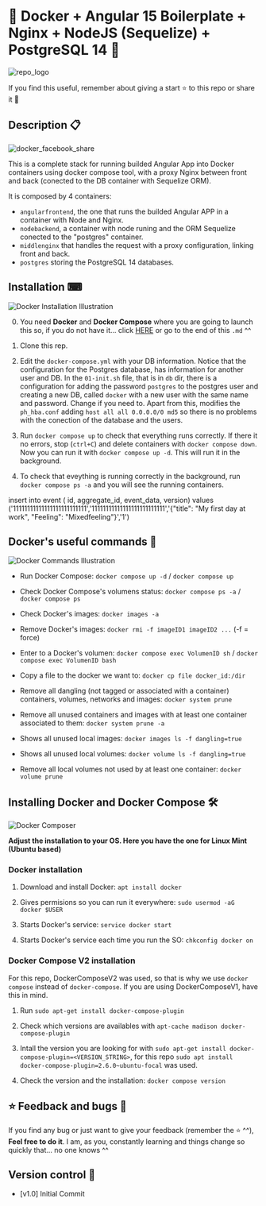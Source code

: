 # 🐳 Docker + Angular 15 Boilerplate + Nginx + NodeJS (Sequelize) + PostgreSQL 14 🐳

![repo_logo](https://user-images.githubusercontent.com/57062736/175810561-b5128e39-a71e-49cc-984d-7a9f5e3841d4.png)

If you find this useful, remember about giving a start ⭐ to this repo or share it 🔁

## Description 📋

![docker_facebook_share](https://user-images.githubusercontent.com/57062736/139103227-36f3cb32-c3c1-4158-b99e-25a31e955f44.png)

This is a complete stack for running builded Angular App into Docker containers using docker compose tool, with a proxy Nginx between front and back (conected to the DB container with Sequelize ORM).

It is composed by 4 containers:

- `angularfrontend`, the one that runs the builded Angular APP in a container with Node and Nginx.
- `nodebackend`, a container with node runing and the ORM Sequelize conected to the "postgres" container.
- `middlenginx` that handles the request with a proxy configuration, linking front and back.
- `postgres` storing the PostgreSQL 14 databases.

## Installation ⌨

![Docker Installation Illustration](https://user-images.githubusercontent.com/57062736/139102730-d6f51d53-ffb3-44bb-be5e-2bdf48d91295.png)

0. You need **Docker** and **Docker Compose** where you are going to launch this so, if you do not have it... click [HERE](https://github.com/Inushin/dockerAngularNginxNodePostgreSQL#installing-docker-and-docker-compose-) or go to the end of this `.md` ^^

1. Clone this rep.

2. Edit the `docker-compose.yml` with your DB information. Notice that the configuration for the Postgres database, has information for another user and DB. In the `01-init.sh` file, that is in `db` dir, there is a configuration for adding the password `postgres` to the postgres user and creating a new DB, called `docker` with a new user with the same name and password. Change if you need to. Apart from this, modifies the `ph_hba.conf` adding `host all all 0.0.0.0/0 md5` so there is no problems with the conection of the database and the users.

3. Run `docker compose up` to check that everything runs correctly. If there it no errors, stop (`ctrl+C`) and delete containers with `docker compose down`. Now you can run it with `docker compose up -d`. This will run it in the background.

4. To check that eveything is running correctly in the background, run `docker compose ps -a` and you will see the running containers.


insert into event (
    id,
    aggregate_id,
    event_data,
    version)
values ('11111111111111111111111111','11111111111111111111111111','{"title": "My first day at work", "Feeling": "Mixedfeeling"}','1')
## Docker's useful commands 📑

![Docker Commands Illustration](https://user-images.githubusercontent.com/57062736/139102966-25f28be1-f768-49bd-a8a1-915a8465de9e.png)

- Run Docker Compose: `docker compose up -d` / `docker compose up`

- Check Docker Compose's volumens status: `docker compose ps -a` / `docker compose ps`

- Check Docker's images: `docker images -a`

- Remove Docker's images: `docker rmi -f imageID1 imageID2 ...` (-f = force)

- Enter to a Docker's volumen: `docker compose exec VolumenID sh` / `docker compose exec VolumenID bash`

- Copy a file to the docker we want to: `docker cp file docker_id:/dir`

- Remove all dangling (not tagged or associated with a container) containers, volumes, networks and images: `docker system prune`

- Remove all unused containers and images with at least one container associated to them: `docker system prune -a`

- Shows all unused local images: `docker images ls -f dangling=true`

- Shows all unused local volumes: `docker volume ls -f dangling=true`

- Remove all local volumes not used by at least one container: `docker volume prune`

## Installing Docker and Docker Compose 🛠

![Docker Composer](https://user-images.githubusercontent.com/57062736/141182130-b8ed2d7a-9a68-4387-b838-ba0d44bb4e0e.png)

**Adjust the installation to your OS. Here you have the one for Linux Mint (Ubuntu based)**

### Docker installation

1. Download and install Docker: `apt install docker`

2. Gives permisions so you can run it everywhere: `sudo usermod -aG docker $USER`

3. Starts Docker's service: `service docker start`

4. Starts Docker's service each time you run the SO: `chkconfig docker on`

### Docker Compose V2 installation

For this repo, DockerComposeV2 was used, so that is why we use `docker compose` instead of `docker-compose`. If you are using DockerComposeV1, have this in mind.

1. Run `sudo apt-get install docker-compose-plugin`

2. Check which versions are availables with `apt-cache madison docker-compose-plugin`

3. Intall the version you are looking for with `sudo apt-get install docker-compose-plugin=<VERSION_STRING>`, for this repo `sudo apt install docker-compose-plugin=2.6.0~ubuntu-focal` was used.

4. Check the version and the installation: `docker compose version`

## ⭐ Feedback and bugs 🐞

If you find any bug or just want to give your feedback (remember the ⭐ ^^), **Feel free to do it**. I am, as you, constantly learning and things change so quickly that... no one knows ^^

## Version control 📝

- [v1.0] Initial Commit
